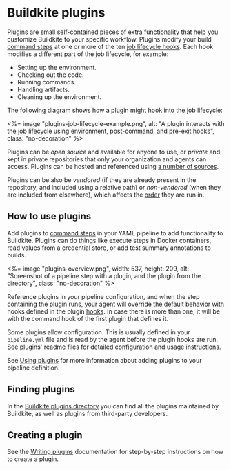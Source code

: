 # Buildkite plugins

Plugins are small self-contained pieces of extra functionality that help you customize Buildkite to your specific workflow. Plugins modify your build [command steps](/docs/pipelines/command-step) at one or more of the ten [job lifecycle hooks](/docs/agent/v3/hooks). Each hook modifies a different part of the job lifecycle, for example:

-   Setting up the environment.
-   Checking out the code.
-   Running commands.
-   Handling artifacts.
-   Cleaning up the environment.

The following diagram shows how a plugin might hook into the job lifecycle:

<%= image "plugins-job-lifecycle-example.png", alt: "A plugin interacts with the job lifecycle using environment, post-command, and pre-exit hooks", class: "no-decoration" %>

Plugins can be _open source_ and available for anyone to use, or _private_ and kept in private repositories that only your organization and agents can access. Plugins can be hosted and referenced using [a number of sources](/docs/plugins/using#plugin-sources).

Plugins can be also be _vendored_ (if they are already present in the repository, and included using a relative path) or _non-vendored_ (when they are included from elsewhere), which affects the [order](/docs/agent/v3/hooks#job-lifecycle-hooks) they are run in.

## How to use plugins

Add plugins to [command steps](/docs/pipelines/command-step) in your YAML pipeline to add functionality to Buildkite. Plugins can do things like execute steps in Docker containers, read values from a credential store, or add test summary annotations to builds.

<%= image "plugins-overview.png", width: 537, height: 209, alt: "Screenshot of a pipeline step with a plugin, and the plugin from the directory", class: "no-decoration" %>

Reference plugins in your pipeline configuration, and when the step containing the plugin runs, your agent will override the default behavior with hooks defined in the plugin [hooks](/docs/agent/v3/hooks). In case there is more than one, it will be with the command hook of the first plugin that defines it.

Some plugins allow configuration. This is usually defined in your `pipeline.yml` file and is read by the agent before the plugin hooks are run. See plugins' readme files for detailed configuration and usage instructions.

See [Using plugins](/docs/plugins/using) for more information about adding plugins to your pipeline definition.

## Finding plugins

In the [Buildkite plugins directory](/docs/plugins/directory) you can find all the plugins maintained by Buildkite, as well as plugins from third-party developers.

## Creating a plugin

See the [Writing plugins](/docs/plugins/writing) documentation for step-by-step instructions on how to create a plugin.
